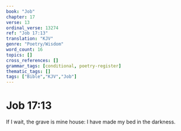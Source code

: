 ```yaml
---
book: "Job"
chapter: 17
verse: 13
ordinal_verse: 13274
ref: "Job 17:13"
translation: "KJV"
genre: "Poetry/Wisdom"
word_count: 16
topics: []
cross_references: []
grammar_tags: [conditional, poetry-register]
thematic_tags: []
tags: ["Bible","KJV","Job"]
---
```


# Job 17:13

If I wait, the grave is mine house: I have made my bed in the darkness.
